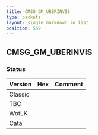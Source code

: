 ```yaml
---
title: CMSG_GM_UBERINVIS
type: packets
layout: single_markdown_in_list
position: 559
---
```


## CMSG_GM_UBERINVIS

### Status

Version | Hex | Comment
---------- | ---------- | ---------- 
Classic |  |  
TBC |  |  
WotLK |  |  
Cata |  |  
